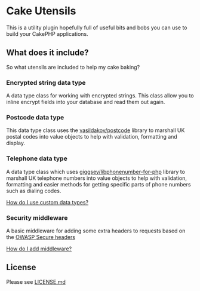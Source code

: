 # Cake Utensils
This is a utility plugin hopefully full of useful bits and bobs you can use to build your CakePHP applications.

## What does it include?
So what utensils are included to help my cake baking?

### Encrypted string data type
A data type class for working with encrypted strings. This class allow you to inline encrypt fields into your database 
and read them out again.

### Postcode data type
This data type class uses the [vasildakov/postcode](https://github.com/vasildakov/postcode) library to marshall UK 
postal codes into value objects to help with validation, formatting and display.

### Telephone data type
A data type class which uses [giggsey/libphonenumber-for-php](https://github.com/giggsey/libphonenumber-for-php) library 
to marshall UK telephone numbers into value objects to help with validation, formatting and easier methods for getting 
specific parts of phone numbers such as dialing codes.

[How do I use custom data types?](https://book.cakephp.org/3.0/en/orm/database-basics.html#adding-custom-types)

### Security middleware
A basic middleware for adding some extra headers to requests based on the [OWASP Secure headers](https://www.owasp.org/index.php/OWASP_Secure_Headers_Project#tab=Headers)

[How do I add middleware?](https://book.cakephp.org/3.0/en/controllers/middleware.html#adding-middleware-from-plugins)

## License
Please see [LICENSE.md](LICENSE.md)
